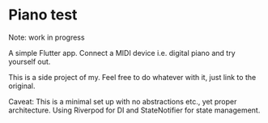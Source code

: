 # Piano test

Note: work in progress

A simple Flutter app. Connect a MIDI device i.e. digital piano and try yourself out.

This is a side project of my. Feel free to do whatever with it, just link to the original. 

Caveat: This is a minimal set up with no abstractions etc., yet proper architecture. Using Riverpod for DI and StateNotifier for state management.
